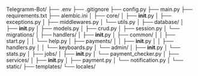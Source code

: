 Telegramm-Bot/
├── .env
├── .gitignore
├── config.py
├── main.py
├── requirements.txt
├── alembic.ini
│
├── core/
│   ├── __init__.py
│   ├── exceptions.py
│   ├── middlewares.py
│   └── utils.py
│
├── database/
│   ├── __init__.py
│   ├── models.py
│   ├── crud.py
│   ├── session.py
│   └── migrations/
│
├── handlers/
│   ├── __init__.py
│   ├── common/
│   │   ├── start.py
│   │   └── help.py
│   ├── payments/
│   │   ├── __init__.py
│   │   ├── handlers.py
│   │   └── keyboards.py
│   └── admin/
│       ├── __init__.py
│       └── stats.py
│
├── jobs/
│   ├── __init__.py
│   └── payment_checker.py
│
├── services/
│   ├── __init__.py
│   ├── payment.py
│   └── notification.py
│
└── static/
    ├── templates/
    └── locales/